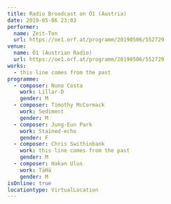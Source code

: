 ```yaml
---
title: Radio Broadcast on Ö1 (Austria)
date: 2019-05-06 23:03
performer:
  name: Zeit-Ton
  url: https://oe1.orf.at/programm/20190506/552729
venue:
  name: Ö1 (Austrian Radio)
  url: https://oe1.orf.at/programm/20190506/552729
works:
  - this line comes from the past
programme:
  - composer: Nuno Costa
    work: Lillar-D
    gender: M
  - composer: Timothy McCormack
    work: Sediment
    gender: M
  - composer: Jung-Eun Park
    work: Stained-echo
    gender: F
  - composer: Chris Swithinbank
    work: this line comes from the past
    gender: M
  - composer: Hakan Ulus
    work: TāHā
    gender: M
isOnline: true
locationtype: VirtualLocation
---
```

